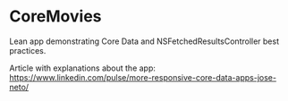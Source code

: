 # CoreMovies
Lean app demonstrating Core Data and NSFetchedResultsController best practices.

Article with explanations about the app:
https://www.linkedin.com/pulse/more-responsive-core-data-apps-jose-neto/
